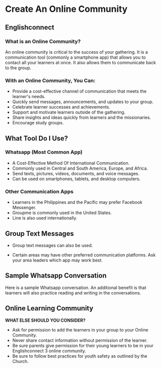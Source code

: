 # Create An Online Community

## Englishconnect

### What is an Online Community?

An online community is critical to the success of your gathering. It is a communication tool (commonly a smartphone app) that allows you to contact all your learners at once. It also allows them to communicate back to the group.

### With an Online Community, You Can:

- Provide a cost-effective channel of communication that meets the learner's needs.
- Quickly send messages, announcements, and updates to your group.
- Celebrate learner successes and achievements.
- Support and motivate learners outside of the gathering.
- Share insights and ideas quickly from learners and the missionaries.
- Encourage study groups.

## What Tool Do I Use?

### Whatsapp (Most Common App)

- A Cost-Effective Method Of International Communication.
- Commonly used in Central and South America, Europe, and Africa.
- Send texts, pictures, videos, documents, and voice messages.
- Can be used on smartphones, tablets, and desktop computers.

### Other Communication Apps

- Learners in the Philippines and the Pacific may prefer Facebook Messenger.
- Groupme is commonly used in the United States.
- Line is also used internationally.

## Group Text Messages

- Group text messages can also be used.

- Certain areas may have other preferred communication platforms. Ask your area leaders which app may work best.

## Sample Whatsapp Conversation

Here is a sample Whatsapp conversation. An additional benefit is that learners will also practice reading and writing in the conversations.

## Online Learning Community

**WHAT ELSE SHOULD YOU CONSIDER?**
- Ask for permission to add the learners in your group to your Online Community.
- Never share contact information without permission of the learner.
- Be sure parents give permission for their young learners to be in your Englishconnect 3 online community.
- Be sure to follow best practices for youth safety as outlined by the Church.

